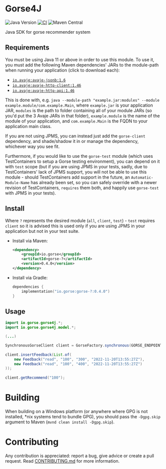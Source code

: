 # Gorse4J

![Java Version](https://img.shields.io/badge/Java->=11-orange.svg)
[![CI](https://github.com/gorse-io/gorse4j/actions/workflows/ci.yml/badge.svg)](https://github.com/gorse-io/gorse4j/actions/workflows/ci.yml)
![Maven Central](https://img.shields.io/maven-central/v/io.gorse/gorse-client)

Java SDK for gorse recommender system

## Requirements
You must be using Java 11 or above in order to use this module.
To use it, you must add the following Maven dependencies' JARs to the module-path when running your application (click to download each):
- [`io.avaje:avaje-jsonb:1.6`](https://repo.maven.apache.org/maven2/io/avaje/avaje-jsonb/1.6/avaje-jsonb-1.6.jar)
- [`io.avaje:avaje-http-client:1.46`](https://repo.maven.apache.org/maven2/io/avaje/avaje-http-client/1.46/avaje-http-client-1.46.jar)
- [`io.avaje:avaje-http-api:1.46`](https://repo.maven.apache.org/maven2/io/avaje/avaje-http-api/1.46/avaje-http-api-1.46.jar)

This is done with, e.g. `java --module-path "example.jar:modules" --module example.module/com.example.Main`, where `example.jar` is your application JAR, `modules` is the path to folder containing all of your module JARs (so you'd put the 3 Avaje JARs in that folder), `example.module` is the name of the module of your application, and `com.example.Main` is the FQDN to your application main class.

If you are not using JPMS, you can instead just add the `gorse-client` dependency, and shade/shadow it in or manage the dependency, whichever way you see fit.

Furthermore, if you would like to use the `gorse-test` module (which uses TestContainers to setup a Gorse testing environment), you can depend on it with `test` scope (but if you are using JPMS in your tests, sadly, due to TestContainers' lack of JPMS support, you will not be able to use this module - should TestContainers add support in the future, an `Automatic-Module-Name` has already been set, so you can safely override with a newer revision of TestContainers, `requires` them both, and happily use `gorse-test` with JPMS in your tests).

## Install
Where `?` represents the desired module (`all`, `client`, `test`) - `test` requires `client` so it is advised this is used only if you are using JPMS in your application but not in your test suite.
- Install via Maven:
	```xml
	<dependency>
	    <groupId>io.gorse</groupId>
	    <artifactId>gorse-?</artifactId>
	    <version>0.4.0</version>
	</dependency>
	```
- Install via Gradle:
	```kotlin
	dependencies {
		implementation("io.gorse:gorse-?:0.4.0")
	}
	```
## Usage

```java
import io.gorse.gorse4j.*;
import io.gorse.gorse4j.model.*;

(...)

SynchronousGorseClient client = GorseFactory.synchronous(GORSE_ENDPOINT, GORSE_API_KEY);
		
client.insertFeedback(List.of(
	new Feedback("read", "100", "300", "2022-11-20T13:55:27Z"),
	new Feedback("read", "100", "400", "2022-11-20T13:55:27Z")
));
		
client.getRecommend("100");
```

# Building
When building on a Windows platform (or anywhere where GPG is not installed, *nix systems tend to bundle GPG), you should pass the `-Dgpg.skip` argument to Maven (`mvnd clean install -Dgpg.skip`).

# Contributing
Any contribution is appreciated: report a bug, give advice or create a pull request. Read [CONTRIBUTING.md](CONTRIBUTING.md) for more information.